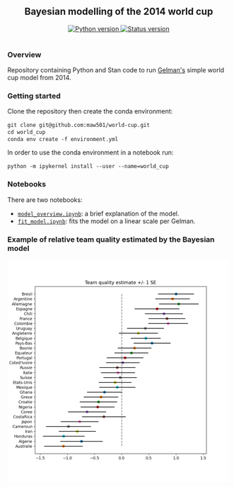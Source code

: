 <h2 align="center">Bayesian modelling of the 2014 world cup</h2>

<div align="center">
  <!--Python version -->
  <a href="https://www.python.org/downloads/release/python-380/">
    <img src="https://img.shields.io/badge/python-3.8-blue.svg"
      alt="Python version" />
  </a>
  <!--Commits  -->
  <a href="https://github.com/maw501/world_cup/commits/master">
    <img src="https://img.shields.io/github/last-commit/maw501/world_cup.svg"
      alt="Status version" />
  </a>
</div>
<br />

### Overview
Repository containing Python and Stan code to run [Gelman's](https://statmodeling.stat.columbia.edu/2014/07/13/stan-analyzes-world-cup-data/) simple world cup model from 2014.

### Getting started

Clone the repository then create the conda environment:

```
git clone git@github.com:maw501/world-cup.git
cd world_cup
conda env create -f environment.yml
```

In order to use the conda environment in a notebook run:

```
python -m ipykernel install --user --name=world_cup
```


### Notebooks

There are two notebooks:

* [`model_overview.ipynb`](https://nbviewer.jupyter.org/github/maw501/world-cup/blob/master/world_cup/notebooks/model_overview.ipynb): a brief explanation of the model. 
* [`fit_model.ipynb`](https://nbviewer.jupyter.org/github/maw501/world-cup/blob/master/world_cup/notebooks/fit_model.ipynb): fits the model on a linear scale per Gelman.

### Example of relative team quality estimated by the Bayesian model

<img src="resources/teams.png" align = "middle" alt="centered image" width="500"/>
